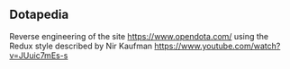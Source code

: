 ## Dotapedia

Reverse engineering of the site https://www.opendota.com/ using the Redux style described
by Nir Kaufman https://www.youtube.com/watch?v=JUuic7mEs-s

